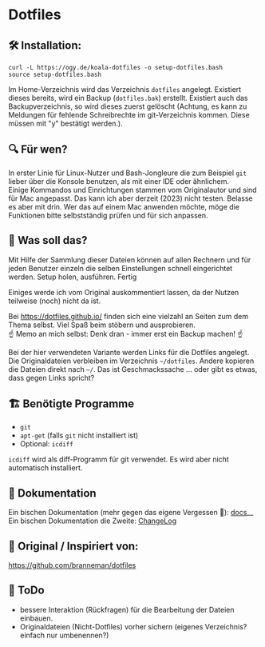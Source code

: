 # Dotfiles

## :hammer_and_wrench: Installation:

```
curl -L https://ogy.de/koala-dotfiles -o setup-dotfiles.bash
source setup-dotfiles.bash
```
Im Home-Verzeichnis wird das Verzeichnis `dotfiles` angelegt. Existiert dieses bereits, wird ein Backup (`dotfiles.bak`) erstellt. Existiert auch das Backupverzeichnis, so wird dieses zuerst gelöscht (Achtung, es kann zu Meldungen für fehlende Schreibrechte im git-Verzeichnis kommen. Diese müssen mit "y" bestätigt werden.).


## :mag: Für wen?

In erster Linie für Linux-Nutzer und Bash-Jongleure die zum Beispiel `git` lieber über die Konsole benutzen, als mit einer IDE oder ähnlichem.  
Einige Kommandos und Einrichtungen stammen vom Originalautor und sind für Mac angepasst. Das kann ich aber derzeit (2023) nicht testen. Belasse es aber mit drin. Wer das auf einem Mac anwenden möchte, möge die Funktionen bitte selbstständig prüfen und für sich anpassen.


## :raised_eyebrow: Was soll das?

Mit Hilfe der Sammlung dieser Dateien können auf allen Rechnern und für jeden Benutzer einzeln die selben Einstellungen schnell eingerichtet werden. Setup holen, ausführen. Fertig

Einiges werde ich vom Original auskommentiert lassen, da der Nutzen teilweise (noch) nicht da ist.

Bei https://dotfiles.github.io/ finden sich eine vielzahl an Seiten zum dem Thema selbst. Viel Spaß beim stöbern und ausprobieren.  
:point_up: Memo an mich selbst: Denk dran - immer erst ein Backup machen! :point_up:

Bei der hier verwendeten Variante werden Links für die Dotfiles angelegt. Die Originaldateien verbleiben im Verzeichnis `~/dotfiles`. Andere kopieren die Dateien direkt nach `~/`. Das ist Geschmackssache ... oder gibt es etwas, dass gegen Links spricht?  



## :building_construction: Benötigte Programme
- `git`
- `apt-get` (falls `git` nicht installiert ist)
- Optional: `icdiff`

`icdiff` wird als diff-Programm für git verwendet. Es wird aber nicht automatisch installiert.


## :book: Dokumentation

Ein bischen Dokumentation (mehr gegen das eigene Vergessen :monocle_face:): [docs](docs/docs.md)__
Ein bischen Dokumentation die Zweite: [ChangeLog](docs/changelog.md)



## :tada: Original / Inspiriert von:
https://github.com/branneman/dotfiles


## :wrench: ToDo

- bessere Interaktion (Rückfragen) für die Bearbeitung der Dateien einbauen.
- Originaldateien (Nicht-Dotfiles) vorher sichern (eigenes Verzeichnis? einfach nur umbenennen?)


